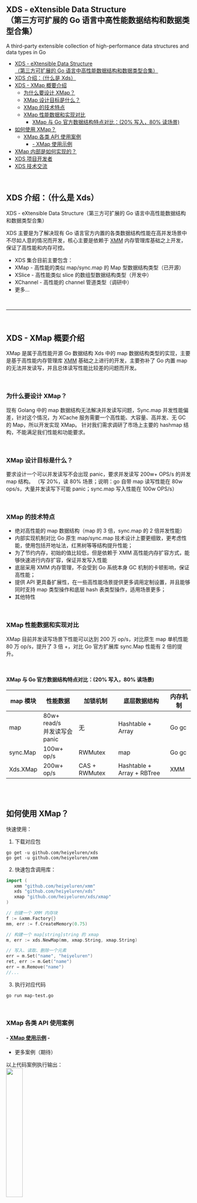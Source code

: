 ## XDS - eXtensible Data Structure <br />（第三方可扩展的 Go 语言中高性能数据结构和数据类型合集）

A third-party extensible collection of high-performance data structures and data types in Go

- [XDS - eXtensible Data Structure <br />（第三方可扩展的 Go 语言中高性能数据结构和数据类型合集）](#xds---extensible-data-structure-第三方可扩展的-go-语言中高性能数据结构和数据类型合集)
- [XDS 介绍：（什么是 Xds）](#xds-介绍什么是-xds)
- [XDS - XMap 概要介绍](#xds---xmap-概要介绍)
  - [为什么要设计 XMap？](#为什么要设计-xmap)
  - [XMap 设计目标是什么？](#xmap-设计目标是什么)
  - [XMap 的技术特点](#xmap-的技术特点)
  - [XMap 性能数据和实现对比](#xmap-性能数据和实现对比)
    - [XMap 与 Go 官方数据结构特点对比：(20% 写入，80% 读场景)](#xmap-与-go-官方数据结构特点对比20-写入80-读场景)
- [如何使用 XMap？](#如何使用-xmap)
  - [XMap 各类 API 使用案例](#xmap-各类-api-使用案例)
    - [- XMap 使用示例](#--xmap-使用示例)
- [XMap 内部是如何实现的？](#xmap-内部是如何实现的)
- [XDS 项目开发者](#xds-项目开发者)
- [XDS 技术交流](#xds-技术交流)

<br />

## XDS 介绍：（什么是 Xds）

XDS - eXtensible Data Structure（第三方可扩展的 Go 语言中高性能数据结构和数据类型合集）

XDS 主要是为了解决现有 Go 语言官方内置的各类数据结构性能在高并发场景中不尽如人意的情况而开发，核心主要是依赖于 [XMM](https://github.com/heiyeluren/xmm) 内存管理库基础之上开发，保证了高性能和内存可控。

- XDS 集合目前主要包含：
- XMap - 高性能的类似 map/sync.map 的 Map 型数据结构类型（已开源）
- XSlice - 高性能类似 slice 的数组型数据结构类型（开发中）
- XChannel - 高性能的 channel 管道类型（调研中）
- 更多...

<br />

<hr />

<br />

## XDS - XMap 概要介绍

XMap 是属于高性能开源 Go 数据结构 Xds 中的 map 数据结构类型的实现，主要是基于高性能内存管理库 [XMM](https://github.com/heiyeluren/xmm) 基础之上进行的开发，主要弥补了 Go 内置 map 的无法并发读写，并且总体读写性能比较差的问题而开发。

<br />

### 为什么要设计 XMap？

现有 Golang 中的 map 数据结构无法解决并发读写问题，Sync.map 并发性能偏差，针对这个情况，为 XCache 服务需要一个高性能、大容量、高并发、无 GC 的 Map，所以开发实现 XMap。
针对我们需求调研了市场上主要的 hashmap 结构，不能满足我们性能和功能要求。

<br />

### XMap 设计目标是什么？

要求设计一个可以并发读写不会出现 panic，要求并发读写 200w+ OPS/s 的并发 map 结构。
（写 20%，读 80% 场景；说明：go 自带 map 读写性能在 80w ops/s，大量并发读写下可能 panic；sync.map 写入性能在 100w OPS/s）

<br />

### XMap 的技术特点

- 绝对高性能的 map 数据结构（map 的 3 倍，sync.map 的 2 倍并发性能）
- 内部实现机制对比 Go 原生 map/sync.map 技术设计上要更细致，更考虑性能，使用包括开地址法，红黑树等等结构提升性能；
- 为了节约内存，初始的值比较低，但是依赖于 XMM 高性能内存扩容方式，能够快速进行内存扩容，保证并发写入性能
- 底层采用 XMM 内存管理，不会受到 Go 系统本身 GC 机制的卡顿影响，保证高性能；
- 提供 API 更具备扩展性，在一些高性能场景提供更多调用定制设置，并且能够同时支持 map 类型操作和底层 hash 表类型操作，适用场景更多；
- 其他特性

<br />

### XMap 性能数据和实现对比

XMap 目前并发读写场景下性能可以达到 200 万 op/s，对比原生 map 单机性能 80 万 op/s，提升了 3 倍 +，对比 Go 官方扩展库 sync.Map 性能有 2 倍的提升。

<br />

#### XMap 与 Go 官方数据结构特点对比：(20% 写入，80% 读场景)

| map 模块 | 性能数据<br /> | 加锁机制 | 底层数据结构 | 内存机制 |
|------|------|------|------|------|
|map | 80w+ read/s <br /> 并发读写会 panic | 无 | Hashtable + Array | Go gc |
|sync.Map | 100w+ op/s | RWMutex | map | Go gc |
| Xds.XMap | 200w+ op/s | CAS + RWMutex | Hashtable + Array + RBTree | XMM |

<br />
<br />

## 如何使用 XMap？

快速使用：

1. 下载对应包

```shell
go get -u github.com/heiyeluren/xds
go get -u github.com/heiyeluren/xmm
```

2. 快速包含调用库：

```go
import (
   xmm "github.com/heiyeluren/xmm"
   xds "github.com/heiyeluren/xds"
   xmap "github.com/heiyeluren/xds/xmap"
)

// 创建一个 XMM 内存块
f := &xmm.Factory{}
mm, err := f.CreateMemory(0.75)

// 构建一个 map[string]string 的 xmap
m, err := xds.NewMap(mm, xmap.String, xmap.String)

// 写入、读取、删除一个元素
err = m.Set("name", "heiyeluren")
ret, err := m.Get("name")
err = m.Remove("name")
//...
```

3. 执行对应代码

```shell
go run map-test.go
```

<br />

### XMap 各类 API 使用案例

#### - [XMap 使用示例](https://github.com/heiyeluren/xds/blob/main/example/xmap_test0.go) - 

 - 更多案例（期待）

以上代码案例执行输出：
<br />
<img src="https://raw.githubusercontent.com/heiyeluren/xds/main/docs/img/xds02.png" width="30%">

<br />

## XMap 内部是如何实现的？

#### - [《Xds-XMap技术设计与实现》](https://github.com/heiyeluren/xds/blob/main/docs/Xmap-Implement.md) -

<br />

- 参考：[《Go map 内部实现机制一》](https://www.jianshu.com/p/aa0d4808cbb8)  |  [《Go map 内部实现二》](https://zhuanlan.zhihu.com/p/406751292) | [《Golang sync.Map 性能及原理分析》](https://blog.csdn.net/u010853261/article/details/103848666)
- 其他

<br />

<hr />

<br />
<br />
<br />

## XDS 项目开发者

| 项目角色      | 项目成员 |
| ----------- | ----------- |
| 项目发起人/负责人      | 黑夜路人 ( @heiyeluren ) <br />老张 ( @Zhang-Jun-tao )       |
| 项目开发者   | 老张 ( @Zhang-Jun-tao ) <br />黑夜路人 ( @heiyeluren ) <br /> Viktor ( @guojun1992 )        |

<br /> <br />

## XDS 技术交流

XDS 还在早期，当然也少不了一些问题和 bug，欢迎大家一起共创，或者直接提交 PR 等等。

欢迎加入 XDS 技术交流微信群，要加群，可以先添加如下微信让对方拉入群：<br />
（如无法看到图片，请手工添加微信： heiyeluren2017 ）

<img src=https://raw.githubusercontent.com/heiyeluren/xmm/main/docs/img/heiyeluren2017-wx.jpg width=40% />



<br />
<br />
